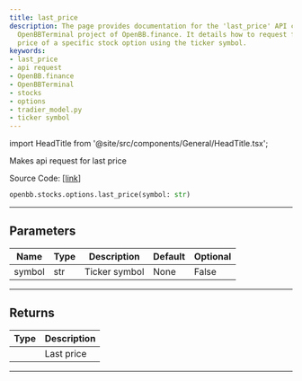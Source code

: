 ```yaml
---
title: last_price
description: The page provides documentation for the 'last_price' API call in the
  OpenBBTerminal project of OpenBB.finance. It details how to request for the last
  price of a specific stock option using the ticker symbol.
keywords:
- last_price
- api request
- OpenBB.finance
- OpenBBTerminal
- stocks
- options
- tradier_model.py
- ticker symbol
---
```


import HeadTitle from '@site/src/components/General/HeadTitle.tsx';

<HeadTitle title="stocks.options.last_price - Reference | OpenBB SDK Docs" />

Makes api request for last price

Source Code: [[link](https://github.com/OpenBB-finance/OpenBBTerminal/tree/main/openbb_terminal/stocks/options/tradier_model.py#L275)]

```python
openbb.stocks.options.last_price(symbol: str)
```

---

## Parameters

| Name | Type | Description | Default | Optional |
| ---- | ---- | ----------- | ------- | -------- |
| symbol | str | Ticker symbol | None | False |


---

## Returns

| Type | Description |
| ---- | ----------- |
|  | Last price |
---
